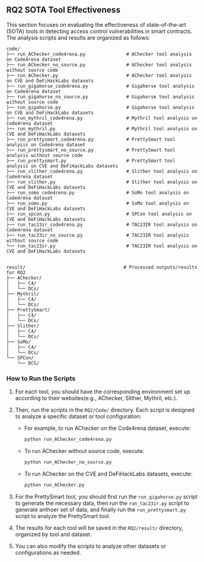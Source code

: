 ## RQ2 SOTA Tool Effectiveness
This section focuses on evaluating the effectiveness of state-of-the-art (SOTA) tools in detecting access control vulnerabilities in smart contracts. The analysis scripts and results are organized as follows:

``` solidity
code/
├── run_AChecker_code4rena.py               # AChecker tool analysis on Code4rena dataset
├── run_AChecker_no_source.py               # AChecker tool analysis without source code
├── run_AChecker.py                         # AChecker tool analysis on CVE and DeFiHackLabs datasets
├── run_gigahorse_code4rena.py              # Gigahorse tool analysis on Code4rena dataset
├── run_gigahorse_no_source.py              # Gigahorse tool analysis without source code
├── run_gigahorse.py                        # Gigahorse tool analysis on CVE and DeFiHackLabs datasets
├── run_mythril_code4rena.py                # Mythril tool analysis on Code4rena dataset
├── run_mythril.py                          # Mythril tool analysis on CVE and DeFiHackLabs datasets
├── run_prettysmart_code4rena.py            # PrettySmart tool analysis on Code4rena dataset
├── run_prettysmart_no_source.py            # PrettySmart tool analysis without source code
├── run_prettysmart.py                      # PrettySmart tool analysis on CVE and DeFiHackLabs datasets
├── run_slither_code4rena.py                # Slither tool analysis on Code4rena dataset
├── run_slither.py                          # Slither tool analysis on CVE and DeFiHackLabs datasets
├── run_somo_code4rena.py                   # SoMo tool analysis on Code4rena dataset
├── run_somo.py                             # SoMo tool analysis on CVE and DeFiHackLabs datasets
├── run_spcon.py                            # SPCon tool analysis on CVE and DeFiHackLabs datasets
├── run_tac23ir_code4rena.py                # TAC23IR tool analysis on Code4rena dataset
├── run_tac23ir_no_source.py                # TAC23IR tool analysis without source code
└── run_tac23ir.py                          # TAC23IR tool analysis on CVE and DeFiHackLabs datasets


result/                                    # Processed outputs/results for RQ2
├── AChecker/                              
│   ├── C4/
│   └── DCs/
├── Mythril/
│   ├── C4/
│   └── DCs/
├── PrettySmart/
│   ├── C4/
│   └── DCs/
├── Slither/
│   ├── C4/
│   └── DCs/
├── SoMo/
│   ├── C4/
│   └── DCs/
└── SPCon/
    └── DCS/
``` 
### How to Run the Scripts
1. For each tool, you should have the corresponding environment set up according to their websites(e.g., AChecker, Slither, Mythril, etc.).

2. Then, run the scripts in the `RQ2/Code/` directory. Each script is designed to analyze a specific dataset or tool configuration:
   - For example, to run AChecker on the Code4rena dataset, execute:
     ```bash
     python run_AChecker_code4rena.py
     ```
   - To run AChecker without source code, execute:
     ```bash
     python run_AChecker_no_source.py
     ```
   - To run AChecker on the CVE and DeFiHackLabs datasets, execute:
     ```bash
     python run_AChecker.py
     ```
3. For the PrettySmart tool, you should first run the `run_gigahorse.py` script to generate the necessary data,
 then run the `run_tac23ir.py` script to generate anthoer set of data, and finally run the `run_prettysmart.py` script to analyze the PrettySmart tool.

4. The results for each tool will be saved in the `RQ2/result/` directory, organized by tool and dataset.

5. You can also modify the scripts to analyze other datasets or configurations as needed.